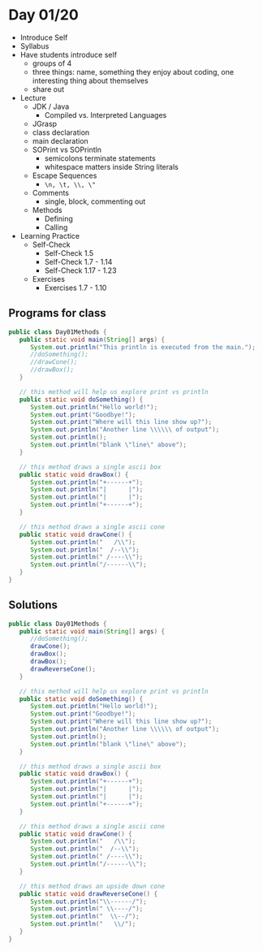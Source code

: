 # Day 01/20

+ Introduce Self
+ Syllabus
+ Have students introduce self
  + groups of 4
  + three things: name, something they enjoy about coding, one interesting thing about themselves
  + share out
+ Lecture
  - JDK / Java
    - Compiled vs. Interpreted Languages
  - JGrasp
  - class declaration
  - main declaration
  - SOPrint vs SOPrintln
    - semicolons terminate statements
    - whitespace matters inside String literals
  - Escape Sequences
    - `\n, \t, \\, \"`
  - Comments
    - single, block, commenting out
  - Methods
    - Defining
    - Calling
+ Learning Practice
  - Self-Check
    - Self-Check 1.5
    - Self-Check 1.7 - 1.14
    - Self-Check 1.17 - 1.23
  - Exercises
    - Exercises 1.7 - 1.10

## Programs for class

```java
public class Day01Methods {
   public static void main(String[] args) {
      System.out.println("This println is executed from the main.");
      //doSomething();
      //drawCone();
      //drawBox();
   }

   // this method will help us explore print vs println
   public static void doSomething() {
      System.out.println("Hello world!");
      System.out.print("Goodbye!");
      System.out.print("Where will this line show up?");
      System.out.println("Another line \\\\\\ of output");
      System.out.println();
      System.out.println("blank \"line\" above");
   }

   // this method draws a single ascii box
   public static void drawBox() {
      System.out.println("+------+");
      System.out.println("|      |");
      System.out.println("|      |");
      System.out.println("+------+");
   }

   // this method draws a single ascii cone
   public static void drawCone() {
      System.out.println("   /\\");
      System.out.println("  /--\\");
      System.out.println(" /----\\");
      System.out.println("/------\\");
   }
}
```

## Solutions

```java
public class Day01Methods {
   public static void main(String[] args) {
      //doSomething();
      drawCone();
      drawBox();
      drawBox();
      drawReverseCone();
   }

   // this method will help us explore print vs println
   public static void doSomething() {
      System.out.println("Hello world!");
      System.out.print("Goodbye!");
      System.out.print("Where will this line show up?");
      System.out.println("Another line \\\\\\ of output");
      System.out.println();
      System.out.println("blank \"line\" above");
   }

   // this method draws a single ascii box
   public static void drawBox() {
      System.out.println("+------+");
      System.out.println("|      |");
      System.out.println("|      |");
      System.out.println("+------+");
   }

   // this method draws a single ascii cone
   public static void drawCone() {
      System.out.println("   /\\");
      System.out.println("  /--\\");
      System.out.println(" /----\\");
      System.out.println("/------\\");
   }

   // this method draws an upside down cone
   public static void drawReverseCone() {
      System.out.println("\\------/");
      System.out.println(" \\----/");
      System.out.println("  \\--/");
      System.out.println("   \\/");
   }
}
```
